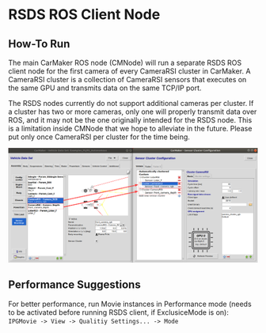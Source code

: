 # RSDS ROS Client Node

## How-To Run

The main CarMaker ROS node (CMNode) will run a separate RSDS ROS client node for the first camera of every CameraRSI cluster in CarMaker. A CameraRSI cluster is a collection of CameraRSI sensors that executes on the same GPU and transmits data on the same TCP/IP port.

The RSDS nodes currently do not support additional cameras per cluster. If a cluster has two or more cameras, only one will properly transmit data over ROS, and it may not be the one originally intended for the RSDS node. This is a limitation inside CMNode that we hope to alleviate in the future. Please put only once CameraRSI per cluster for the time being.

![Camera RSI Clusters](images/CameraRSI_Clusters.png)

## Performance Suggestions

For better performance, run Movie instances in Performance mode (needs to be activated before running RSDS client, if ExclusiceMode is on):
`IPGMovie -> View -> Qualitiy Settings... -> Mode`
